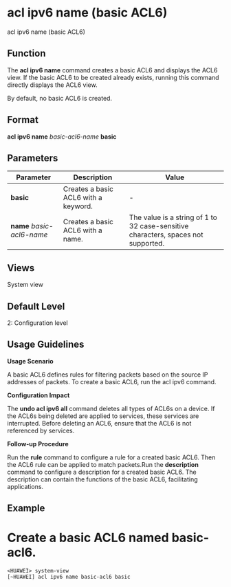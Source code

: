 acl ipv6 name (basic ACL6)
==========================

acl ipv6 name (basic ACL6)

Function
--------



The **acl ipv6 name** command creates a basic ACL6 and displays the ACL6 view. If the basic ACL6 to be created already exists, running this command directly displays the ACL6 view.



By default, no basic ACL6 is created.


Format
------

**acl ipv6 name** *basic-acl6-name* **basic**


Parameters
----------

| Parameter | Description | Value |
| --- | --- | --- |
| **basic** | Creates a basic ACL6 with a keyword. | - |
| **name** *basic-acl6-name* | Creates a basic ACL6 with a name. | The value is a string of 1 to 32 case-sensitive characters, spaces not supported. |



Views
-----

System view


Default Level
-------------

2: Configuration level


Usage Guidelines
----------------

**Usage Scenario**



A basic ACL6 defines rules for filtering packets based on the source IP addresses of packets. To create a basic ACL6, run the acl ipv6 command.



**Configuration Impact**



The **undo acl ipv6 all** command deletes all types of ACL6s on a device. If the ACL6s being deleted are applied to services, these services are interrupted. Before deleting an ACL6, ensure that the ACL6 is not referenced by services.



**Follow-up Procedure**



Run the **rule** command to configure a rule for a created basic ACL6. Then the ACL6 rule can be applied to match packets.Run the **description** command to configure a description for a created basic ACL6. The description can contain the functions of the basic ACL6, facilitating applications.




Example
-------

# Create a basic ACL6 named basic-acl6.
```
<HUAWEI> system-view
[~HUAWEI] acl ipv6 name basic-acl6 basic

```